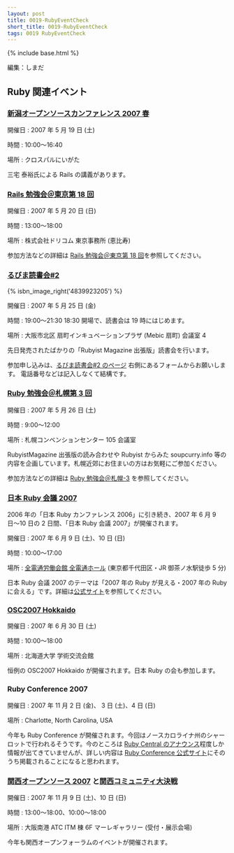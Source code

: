 ```yaml
---
layout: post
title: 0019-RubyEventCheck
short_title: 0019-RubyEventCheck
tags: 0019 RubyEventCheck
---
```

{% include base.html %}


編集：しまだ

## Ruby 関連イベント

### [新潟オープンソースカンファレンス 2007 春](http://www.niigata-oss.org/?Event%2F070519NiigataOsc)

開催日
:  2007 年 5 月 19 日 (土)

時間
:  10:00〜16:40

場所
:  クロスパルにいがた

三宅 泰裕氏による Rails の講義があります。

### [Rails 勉強会＠東京第 18 回](http://wiki.fdiary.net/rails/?RailsMeetingTokyo-0018)

開催日
:  2007 年 5 月 20 日 (日)

時間
:  13:00〜18:00

場所
:  株式会社ドリコム 東京事務所 (恵比寿)

参加方法などの詳細は [Rails 勉強会＠東京第 18 回](http://wiki.fdiary.net/rails/?RailsMeetingTokyo-0018)を参照してください。

### [るびま読書会#2](http://cotocoto.jp/event/1587)
{% isbn_image_right('4839923205') %}

開催日
:  2007 年 5 月 25 日 (金)

時間
:  19:00〜21:30 18:30 開場で、読書会は 19 時にはじめます。

場所
:  大阪市北区 扇町インキュベーションプラザ (Mebic 扇町) 会議室 4

先日発売されたばかりの「Rubyist Magazine 出張版」読書会を行います。

参加申し込みは、[るびま読書会#2 のページ](http://cotocoto.jp/event/1587)
右側にあるフォームからお願いします。
電話番号などは記入しなくて結構です。

### [Ruby 勉強会＠札幌第 3 回](http://jp.rubyist.net/?SapporoWorkshop2)

開催日
:  2007 年 5 月 26 日 (土)

時間
:  9:00〜12:00

場所
:  札幌コンベンションセンター 105 会議室

RubyistMagazine 出張版の読み合わせや Rubyist からみた soupcurry.info 等の内容を企画しています。札幌近郊にお住まいの方はお気軽にご参加ください。

参加方法などの詳細は [Ruby 勉強会＠札幌-3](http://jp.rubyist.net/?SapporoWorkshop3) を参照してください。

### [日本 Ruby 会議 2007](http://jp.rubyist.net/RubyKaigi2007/)

2006 年の「日本 Ruby カンファレンス 2006」に引き続き、2007 年 6 月 9 日〜10 日の 2 日間、「日本 Ruby 会議 2007」が開催されます。

開催日
:  2007 年 6 月 9 日 (土)、10 日 (日)

時間
:  10:00〜17:00

場所
:  [全電通労働会館 全電通ホール](http://jp.rubyist.net/RubyKaigi2007/Venue.html) (東京都千代田区・JR 御茶ノ水駅徒歩 5 分)

日本 Ruby 会議 2007 のテーマは「2007 年の Ruby が見える・2007 年の Ruby に会える」です。詳細は[公式サイト](http://jp.rubyist.net/RubyKaigi2007/)を参照してください。

### [OSC2007 Hokkaido](http://www.ospn.jp/osc2007-do/)

開催日
: 2007 年 6 月 30 日 (土)

時間
:  10:00〜18:00

場所
:  北海道大学 学術交流会館

恒例の OSC2007 Hokkaido が開催されます。日本 Ruby の会も参加します。

### Ruby Conference 2007

開催日
: 2007 年 11 月 2 日 (金)、 3 日 (土)、4 日 (日)

場所
:  Charlotte, North Carolina, USA

今年も Ruby Conference が開催されます。今回はノースカロライナ州のシャーロットで行われるそうです。今のところは [Ruby Central のアナウンス](http://www.rubycentral.org/news/2007/05/01/rubyconf-2007/)程度しか情報が出てきていませんが、詳しい内容は [Ruby Conference 公式サイト](http://rubyconf.org/)にそのうち掲載されることになると思われます。

### [関西オープンソース 2007](http://k-of.jp/2007/kof.html) と[関西コミュニティ大決戦](http://k-of.jp/2007/kessen.html)

開催日
: 2007 年 11 月 9 日 (土)、10 日 (日)

時間
:  13:00〜18:00、10:00〜18:00

場所
:  大阪南港 ATC ITM 棟 6F マーレギャラリー (受付・展示会場)

今年も関西オープンフォーラムのイベントが開催されます。



